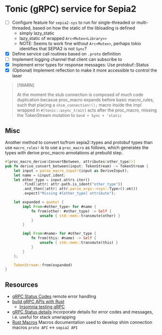 # Tonic (gRPC) service for Sepia2

- [ ] Configure feature for `sepia2-sys` to run for single-threaded or multi-threaded, based on how the static of the libloading is defined
    - simply lazy_static
    - lazy_static of wrapped `Arc<Mutex<Library>>`
    - NOTE: Seems to work fine without `Arc<Mutex>`, perhaps tokio identifies
    that SEPIA2 is not `Sync`?
- [X] Define service call routines based on `.proto` definition
- [ ] Implement logging channel that client can subscribe to
- [X] Implement error types for response messages: Use protobuf::Status
- [X] (Optional) Implement reflection to make it more accessible to control the
  laser

> [!WARN]
>
> At the moment the stub connection is composed of much code duplication becasue
> proc_macro expands before basic macro_rules, such that placing a
> `shim_connection!();` macro inside the impl wrapped in `#[tonic::async_trait]`
> acts after the proc_macro, missing the TokenStream mutation to
> `Send + Sync + 'static`

## Misc

Another method to convert to/from sepia2::types and protobuf types than use
`macro_rules!` is to use a `proc_macro` as follows, which generates the types
with derive proc_macro annotations at prebuild step.
```rust
#[proc_macro_derive(ConvertBetween, attributes(other_type))]
pub fn derive_convert_between(input: TokenStream) -> TokenStream {
    let input = parse_macro_input!(input as DeriveInput);
    let name = &input.ident;
    let other_type = input.attrs.iter()
        .find(|attr| attr.path.is_ident("other_type"))
        .and_then(|attr| attr.parse_args::<syn::Type>().ok())
        .expect("Missing #[other_type] attribute");

    let expanded = quote! {
        impl From<#other_type> for #name {
            fn from(other: #other_type) -> Self {
                unsafe { std::mem::transmute(other) }
            }
        }

        impl From<#name> for #other_type {
            fn from(this: #name) -> Self {
                unsafe { std::mem::transmute(this) }
            }
        }
    };

    TokenStream::from(expanded)
}
```

## Resources

- [gRPC Status Codes](https://grpc.io/docs/guides/status-codes/) remote error handling 
- [build gRPC APIs with
Rust](https://konghq.com/blog/engineering/building-grpc-apis-with-rust)
    - [Insomnia testing gRPC](https://insomnia.rest/)
- [gRPC Status details](https://ericb.xyz/posts/rust-tonic-grpc-errors/)
incorporate details for error codes and messages, i.e. useful for stack
unwrapping
- [Rust Macros](https://doc.rust-lang.org/reference/macros-by-example.html)
Macros documentation used to develop shim connection macros `proto API` <->
`sepia2 API`
